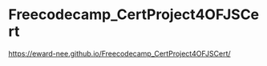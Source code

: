 # Freecodecamp_CertProject4OFJSCert

https://eward-nee.github.io/Freecodecamp_CertProject4OFJSCert/
